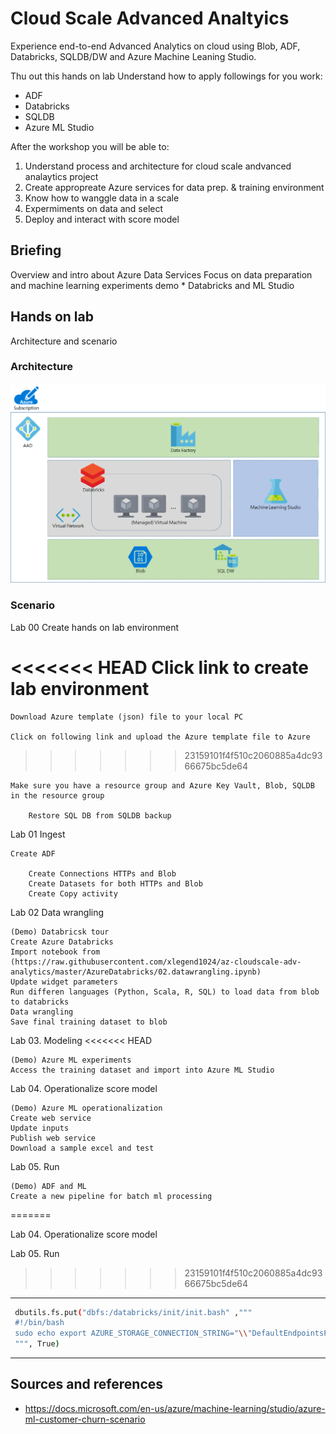 # Cloud Scale Advanced Analtyics

Experience end-to-end Advanced Analytics on cloud using Blob, ADF, Databricks, SQLDB/DW and Azure Machine Leaning Studio.

Thu out this hands on lab Understand how to apply followings for you work:

* ADF
* Databricks
* SQLDB
* Azure ML Studio

After the workshop you will be able to:

1. Understand process and architecture for cloud scale andvanced analaytics project
1. Create appropreate Azure services for data prep. & training environment
1. Know how to wanggle data in a scale
1. Expermiments on data and select  
1. Deploy and interact with score model

## Briefing

Overview and intro about Azure Data Services
Focus on data preparation and machine learning experiments
demo
	* Databricks and ML Studio

## Hands on lab
Architecture and scenario

### Architecture
![overallarch](./images/arch01.01.png)

### Scenario

Lab 00 Create hands on lab environment

<<<<<<< HEAD
	Click link to create lab environment
=======
	Download Azure template (json) file to your local PC

	Click on following link and upload the Azure template file to Azure
>>>>>>> 23159101f4f510c2060885a4dc9366675bc5de64

	Make sure you have a resource group and Azure Key Vault, Blob, SQLDB in the resource group

		Restore SQL DB from SQLDB backup

	
Lab 01 Ingest

	Create ADF

		Create Connections HTTPs and Blob
		Create Datasets for both HTTPs and Blob
		Create Copy activity

Lab 02 Data wrangling  

	(Demo) Databricsk tour
	Create Azure Databricks
	Import notebook from (https://raw.githubusercontent.com/xlegend1024/az-cloudscale-adv-analytics/master/AzureDatabricks/02.datawrangling.ipynb)
	Update widget parameters 
	Run differen languages (Python, Scala, R, SQL) to load data from blob to databricks
	Data wrangling
	Save final training dataset to blob

Lab 03. Modeling
<<<<<<< HEAD

	(Demo) Azure ML experiments
	Access the training dataset and import into Azure ML Studio

Lab 04. Operationalize score model

	(Demo) Azure ML operationalization
	Create web service
	Update inputs
	Publish web service
	Download a sample excel and test   

Lab 05. Run

	(Demo) ADF and ML 
	Create a new pipeline for batch ml processing
	

=======

Lab 04. Operationalize score model

Lab 05. Run

>>>>>>> 23159101f4f510c2060885a4dc9366675bc5de64
---

```bash
 dbutils.fs.put("dbfs:/databricks/init/init.bash" ,"""
 #!/bin/bash
 sudo echo export AZURE_STORAGE_CONNECTION_STRING="\\"DefaultEndpointsProtocol=https;AccountName=$myAccountName$;AccountKey=$myAccountKey$\\"" >> /databricks/spark/conf/spark-env.sh
 """, True)
 ```

---

## Sources and references
* https://docs.microsoft.com/en-us/azure/machine-learning/studio/azure-ml-customer-churn-scenario